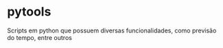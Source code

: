 # pytools
Scripts em python que possuem diversas funcionalidades, como previsão do tempo, entre outros
